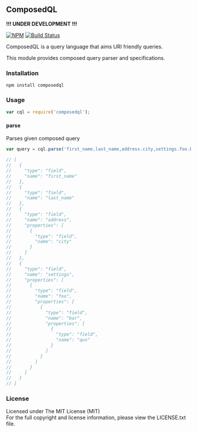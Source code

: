 ## ComposedQL

**!!! UNDER DEVELOPMENT !!!**

[![NPM][npm-image]][npm-url] [![Build Status][travis-image]][travis-url]

ComposedQL is a query language that aims URI friendly queries.


This module provides composed query parser and specifications.

### Installation

```
npm install composedql
```

### Usage

```javascript
var cql = require('composedql');
```

#### parse

Parses given composed query

```javascript
var query = cql.parse('first_name,last_name,address.city,settings.foo.bar');

// [
//   {
//     "type": "field",
//     "name": "first_name"
//   },
//   {
//     "type": "field",
//     "name": "last_name"
//   },
//   {
//     "type": "field",
//     "name": "address",
//     "properties": [
//       {
//         "type": "field",
//         "name": "city"
//       }
//     ]
//   },
//   {
//     "type": "field",
//     "name": "settings",
//     "properties": [
//       {
//         "type": "field",
//         "name": "foo",
//         "properties": [
//           {
//             "type": "field",
//             "name": "bar",
//             "properties": [
//               {
//                 "type": "field",
//                 "name": "qux"
//               }
//             ]
//           }
//         ]
//       }
//     ]
//   }
// ]
```

### License

Licensed under The MIT License (MIT)  
For the full copyright and license information, please view the LICENSE.txt file.

[npm-url]: http://npmjs.org/package/composedql
[npm-image]: https://badge.fury.io/js/composedql.png

[travis-url]: https://travis-ci.org/cmfatih/composedql
[travis-image]: https://travis-ci.org/cmfatih/composedql.svg?branch=master